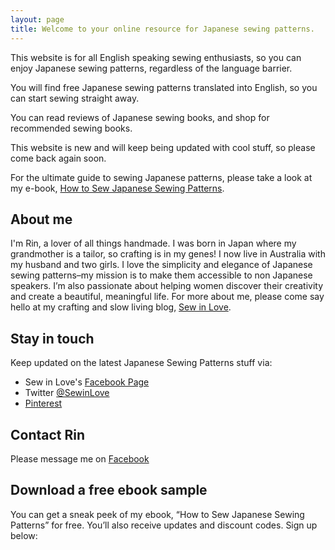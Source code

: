 ```yaml
---
layout: page
title: Welcome to your online resource for Japanese sewing patterns.
---
```


This website is for all English speaking sewing enthusiasts, so you can enjoy Japanese sewing patterns, regardless of the language
barrier.

You will find free Japanese sewing patterns translated into English, so you can start sewing straight away.

You can read reviews of Japanese sewing books, and shop for recommended sewing books.

This website is new and will keep being updated with cool stuff, so please come back again soon.

For the ultimate guide to sewing Japanese patterns, please take a look at my e-book, [How to Sew Japanese Sewing Patterns](/ebook/).

## About me

I'm Rin, a lover of all things handmade. I was born in Japan where my grandmother is a tailor, so crafting is in my genes! I now live in Australia with my husband and two girls.
 I love the simplicity and elegance of Japanese sewing patterns–my mission is to make them accessible to non Japanese speakers. I’m also passionate about helping women discover their creativity and create a beautiful, meaningful life. For more about me, please come say hello at my crafting and slow living blog, [Sew in Love](http://www.sewinlove.com.au/?utm_source=JSP&utm_medium=about&utm_campaign=link).

## Stay in touch

Keep updated on the latest Japanese Sewing Patterns stuff via:

+ Sew in Love's [Facebook Page](https://www.facebook.com/SewinLoveBlog)
+ Twitter [@SewinLove](https://twitter.com/SewinLove)
+ [Pinterest](http://www.pinterest.com/sewinloveblog/)

## Contact Rin

Please message me on [Facebook](https://www.facebook.com/SewinLoveBlog)

## Download a free ebook sample
You can get a sneak peek of my ebook, “How to Sew Japanese Sewing Patterns” for free. You’ll also receive updates and discount codes. Sign up below:


